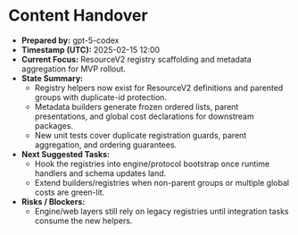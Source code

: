 # Content Handover

- **Prepared by:** gpt-5-codex
- **Timestamp (UTC):** 2025-02-15 12:00
- **Current Focus:** ResourceV2 registry scaffolding and metadata aggregation for MVP rollout.
- **State Summary:**
  - Registry helpers now exist for ResourceV2 definitions and parented groups with duplicate-id protection.
  - Metadata builders generate frozen ordered lists, parent presentations, and global cost declarations for downstream packages.
  - New unit tests cover duplicate registration guards, parent aggregation, and ordering guarantees.
- **Next Suggested Tasks:**
  - Hook the registries into engine/protocol bootstrap once runtime handlers and schema updates land.
  - Extend builders/registries when non-parent groups or multiple global costs are green-lit.
- **Risks / Blockers:**
  - Engine/web layers still rely on legacy registries until integration tasks consume the new helpers.
